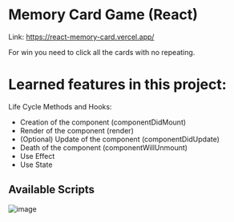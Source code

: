 # Memory Card Game (React)
Link: https://react-memory-card.vercel.app/

For win you need to click all the cards with no repeating.

# Learned features in this project:

Life Cycle Methods and Hooks: 
- Creation of the component (componentDidMount)
- Render of the component (render)
- (Optional) Update of the component (componentDidUpdate)
- Death of the component (componentWillUnmount)
- Use Effect
- Use State

## Available Scripts

![image](https://user-images.githubusercontent.com/96890436/225111080-ba60baee-8031-48cc-97a4-a272ae06f815.png)

